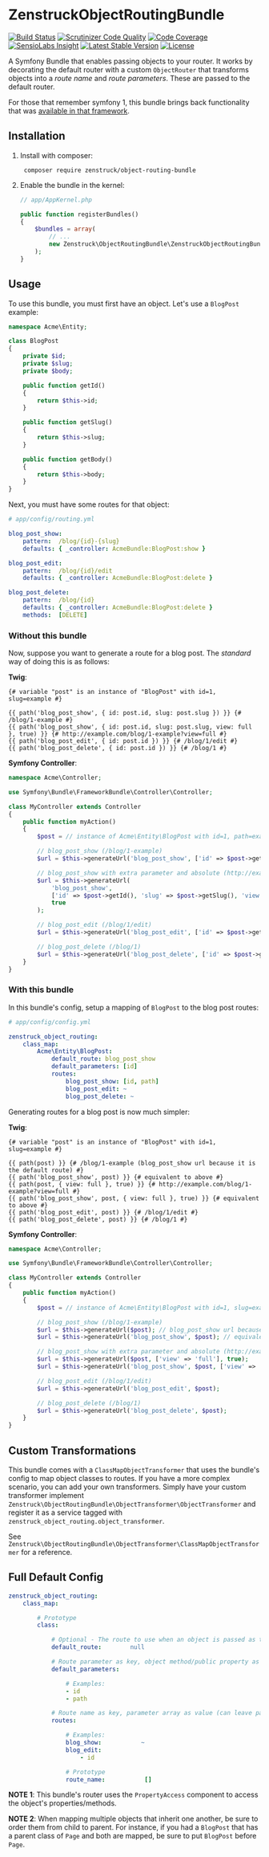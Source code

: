 # ZenstruckObjectRoutingBundle

[![Build Status](http://img.shields.io/travis/kbond/ZenstruckObjectRoutingBundle.svg?style=flat-square)](https://travis-ci.org/kbond/ZenstruckObjectRoutingBundle)
[![Scrutinizer Code Quality](http://img.shields.io/scrutinizer/g/kbond/ZenstruckObjectRoutingBundle.svg?style=flat-square)](https://scrutinizer-ci.com/g/kbond/ZenstruckObjectRoutingBundle/)
[![Code Coverage](http://img.shields.io/scrutinizer/coverage/g/kbond/ZenstruckObjectRoutingBundle.svg?style=flat-square)](https://scrutinizer-ci.com/g/kbond/ZenstruckObjectRoutingBundle/)
[![SensioLabs Insight](https://img.shields.io/sensiolabs/i/26a294aa-2a1a-4dea-a1d7-24b8a3222602.svg?style=flat-square)](https://insight.sensiolabs.com/projects/26a294aa-2a1a-4dea-a1d7-24b8a3222602)
[![Latest Stable Version](http://img.shields.io/packagist/v/zenstruck/object-routing-bundle.svg?style=flat-square)](https://packagist.org/packages/zenstruck/object-routing-bundle)
[![License](http://img.shields.io/packagist/l/zenstruck/object-routing-bundle.svg?style=flat-square)](https://packagist.org/packages/zenstruck/object-routing-bundle)

A Symfony Bundle that enables passing objects to your router. It works by decorating the default router with a custom
`ObjectRouter` that transforms objects into a *route name* and *route parameters*. These are passed to the default
router.

For those that remember symfony 1, this bundle brings back functionality that was
[available in that framework](http://symfony.com/legacy/doc/jobeet/1_4/en/05?orm=Propel#chapter_05_object_route_class).

## Installation

1. Install with composer:

        composer require zenstruck/object-routing-bundle

2. Enable the bundle in the kernel:

    ```php
    // app/AppKernel.php

    public function registerBundles()
    {
        $bundles = array(
            // ...
            new Zenstruck\ObjectRoutingBundle\ZenstruckObjectRoutingBundle(),
        );
    }
    ```

## Usage

To use this bundle, you must first have an object. Let's use a `BlogPost` example:

```php
namespace Acme\Entity;

class BlogPost
{
    private $id;
    private $slug;
    private $body;

    public function getId()
    {
        return $this->id;
    }

    public function getSlug()
    {
        return $this->slug;
    }

    public function getBody()
    {
        return $this->body;
    }
}
```

Next, you must have some routes for that object:

```yaml
# app/config/routing.yml

blog_post_show:
    pattern:  /blog/{id}-{slug}
    defaults: { _controller: AcmeBundle:BlogPost:show }

blog_post_edit:
    pattern:  /blog/{id}/edit
    defaults: { _controller: AcmeBundle:BlogPost:delete }

blog_post_delete:
    pattern:  /blog/{id}
    defaults: { _controller: AcmeBundle:BlogPost:delete }
    methods:  [DELETE]
```

### Without this bundle

Now, suppose you want to generate a route for a blog post. The *standard* way of doing this is as follows:

**Twig**:

```html+jinja
{# variable "post" is an instance of "BlogPost" with id=1, slug=example #}

{{ path('blog_post_show', { id: post.id, slug: post.slug }) }} {# /blog/1-example #}
{{ path('blog_post_show', { id: post.id, slug: post.slug, view: full }, true) }} {# http://example.com/blog/1-example?view=full #}
{{ path('blog_post_edit', { id: post.id }) }} {# /blog/1/edit #}
{{ path('blog_post_delete', { id: post.id }) }} {# /blog/1 #}
```

**Symfony Controller**:

```php
namespace Acme\Controller;

use Symfony\Bundle\FrameworkBundle\Controller\Controller;

class MyController extends Controller
{
    public function myAction()
    {
        $post = // instance of Acme\Entity\BlogPost with id=1, path=example

        // blog_post_show (/blog/1-example)
        $url = $this->generateUrl('blog_post_show', ['id' => $post->getId(), 'slug' => $post->getSlug()]);

        // blog_post_show with extra parameter and absolute (http://example.com/blog/1-example?view=full)
        $url = $this->generateUrl(
            'blog_post_show',
            ['id' => $post->getId(), 'slug' => $post->getSlug(), 'view' => 'full'],
            true
        );

        // blog_post_edit (/blog/1/edit)
        $url = $this->generateUrl('blog_post_edit', ['id' => $post->getId()]);

        // blog_post_delete (/blog/1)
        $url = $this->generateUrl('blog_post_delete', ['id' => $post->getId()]);
    }
}
```

### With this bundle

In this bundle's config, setup a mapping of `BlogPost` to the blog post routes:

```yaml
# app/config/config.yml

zenstruck_object_routing:
    class_map:
        Acme\Entity\BlogPost:
            default_route: blog_post_show
            default_parameters: [id]
            routes:
                blog_post_show: [id, path]
                blog_post_edit: ~
                blog_post_delete: ~
```

Generating routes for a blog post is now much simpler:

**Twig**:

```html+jinja
{# variable "post" is an instance of "BlogPost" with id=1, slug=example #}

{{ path(post) }} {# /blog/1-example (blog_post_show url because it is the default route) #}
{{ path('blog_post_show', post) }} {# equivalent to above #}
{{ path(post, { view: full }, true) }} {# http://example.com/blog/1-example?view=full #}
{{ path('blog_post_show', post, { view: full }, true) }} {# equivalent to above #}
{{ path('blog_post_edit', post) }} {# /blog/1/edit #}
{{ path('blog_post_delete', post) }} {# /blog/1 #}
```

**Symfony Controller**:

```php
namespace Acme\Controller;

use Symfony\Bundle\FrameworkBundle\Controller\Controller;

class MyController extends Controller
{
    public function myAction()
    {
        $post = // instance of Acme\Entity\BlogPost with id=1, slug=example

        // blog_post_show (/blog/1-example)
        $url = $this->generateUrl($post); // blog_post_show url because it is the default route
        $url = $this->generateUrl('blog_post_show', $post); // equivalent to above

        // blog_post_show with extra parameter and absolute (http://example.com/blog/1-example?view=full)
        $url = $this->generateUrl($post, ['view' => 'full'], true);
        $url = $this->generateUrl('blog_post_show', $post, ['view' => 'full'], true); // equivalent to above

        // blog_post_edit (/blog/1/edit)
        $url = $this->generateUrl('blog_post_edit', $post);

        // blog_post_delete (/blog/1)
        $url = $this->generateUrl('blog_post_delete', $post);
    }
}
```

## Custom Transformations

This bundle comes with a `ClassMapObjectTransformer` that uses the bundle's config to map object classes to routes. If
you have a more complex scenario, you can add your own transformers. Simply have your custom transformer implement
`Zenstruck\ObjectRoutingBundle\ObjectTransformer\ObjectTransformer` and register it as a service tagged with
`zenstruck_object_routing.object_transformer`.

See `Zenstruck\ObjectRoutingBundle\ObjectTransformer\ClassMapObjectTransformer` for a reference.

## Full Default Config

```yaml
zenstruck_object_routing:
    class_map:

        # Prototype
        class:

            # Optional - The route to use when an object is passed as the 1st parameter of Router::generate()
            default_route:        null

            # Route parameter as key, object method/public property as value (can omit key if object method/property is the same)
            default_parameters:

                # Examples:
                - id
                - path

            # Route name as key, parameter array as value (can leave parameter array as null if same as default_parameters)
            routes:

                # Examples:
                blog_show:           ~
                blog_edit:
                    - id

                # Prototype
                route_name:           []
```

**NOTE 1**: This bundle's router uses the `PropertyAccess` component to access the object's properties/methods.

**NOTE 2**: When mapping multiple objects that inherit one another, be sure to order them from child to parent. For
instance, if you had a `BlogPost` that has a parent class of `Page` and both are mapped, be sure to put `BlogPost`
before `Page`.

